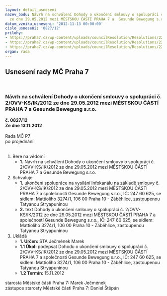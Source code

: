 ```yaml
---
layout: detail_usneseni
nazev_bodu: Návrh na schválení Dohody o ukončení smlouvy o spolupráci č. 2/OVV-KS/IK/2012
  ze dne 29.05.2012 mezi MĚSTSKOU ČÁSTÍ PRAHA 7 a  Gesunde Bewegung s.r.o.
datum_vzniku_usneseni: '2012-11-13 00:00:00'
cislo_usneseni: '0827/12'
prilohy:
- https://praha7.cz/wp-content/uploads/councilResolution/Resolutions/22363/58-12-smlouva_o_spolupr%c3%a1ci_expreska_letn%c3%a1.pdf
- https://praha7.cz/wp-content/uploads/councilResolution/Resolutions/22363/58-12-dohoda_o_ukonceni_expreska_2_ovv_ks_ik_2012.doc
- https://praha7.cz/wp-content/uploads/councilResolution/Resolutions/22363/58-12-%c5%be%c3%a1dost_o_ukon%c4%8den%c3%ad_spolupr%c3%a1ce_expreska_letn%c3%a1.pdf
organ: rada
---
```

<div id="ucUsn_pList" class="usn">
	<span><h2>Usnesení rady MČ Praha 7 </h2>
<br></span><div class="standBody">
<span><h3>Návrh na schválení Dohody o ukončení smlouvy o spolupráci č. 2/OVV-KS/IK/2012 ze dne 29.05.2012 mezi MĚSTSKOU ČÁSTÍ PRAHA 7 a  Gesunde Bewegung s.r.o.</h3></span><div class="center">
		<strong>č. 0827/12</strong><br>
	</div>
<div class="center">
		<strong>Ze dne 13.11.2012</strong><br><br>
	</div>Rada MČ P7<br> po projednání<br><br><ol>
<li>Bere na vědomí<ul><li>
<strong>1.</strong> Návrh na schválení Dohody o ukončení smlouvy o spolupráci č. 2/OVV-KS/IK/2012 ze dne 29.05.2012 mezi MĚSTSKOU ČÁSTÍ PRAHA 7 a  Gesunde Bewegung s.r.o.</li></ul>
</li>
<li>Schvaluje<ul>
<li>
<strong>1.</strong> ukončení spolupráce na vysílání Infokanálu na základě smlouvy  č. 2/OVV-KS/IK/2012 ze dne 29.05.2012 mezi MĚSTSKOU ČÁSTÍ PRAHA 7 a společností Gesunde Bewegung s.r.o., IČ: 247 60 625, se sídlem: Mattioliho 3274/1, 106 00 Praha 10 - Záběhlice, zastoupenou Tatyanou Stryapuninou</li>
<li>
<strong>2.</strong> text Dohody o ukončení smlouvy o spolupráci č. 2/OVV-KS/IK/2012 ze dne 29.05.2012 mezi MĚSTSKOU ČÁSTÍ PRAHA 7 a společností Gesunde Bewegung s.r.o., IČ: 247 60 625, se sídlem: Mattioliho 3274/1, 106 00 Praha 10 - Záběhlice, zastoupenou Tatyanou Stryapuninou  </li>
</ul>
</li>
<li>Ukládá<ul>
<li>
<strong>1. Určen: </strong>STA Ječmének Marek</li>
<li>
<strong>1.1 Úkol: </strong>podepsat Dohodu o ukončení smlouvy o spolupráci č. 2/OVV-KS/IK/2012 ze dne 29.05.2012 mezi MĚSTSKOU ČÁSTÍ PRAHA 7 a společností Gesunde Bewegung s.r.o., IČ: 247 60 625, se sídlem: Mattioliho 3274/1, 106 00 Praha 10 - Záběhlice, zastoupenou Tatyanou Stryapuninou</li>
<li>
<strong>1.2 Termín: </strong>15.11.2012</li>
</ul>
</li>
</ol>starosta Městské části Praha 7: Marek Ječmének<br>zástupce starosty Městské části Praha 7: Daniel Štěpán 
</div>
</div>
